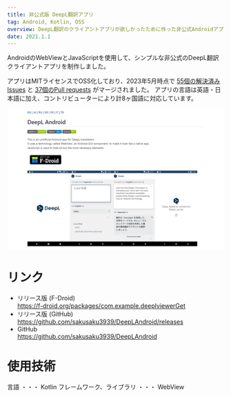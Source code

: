 ```yaml
---
title: 非公式版 DeepL翻訳アプリ
tag: Android, Kotlin, OSS
overview: DeepL翻訳のクライアントアプリが欲しかったために作った非公式Androidアプリ
date: 2021.1.1
---
```


AndroidのWebViewとJavaScriptを使用して、シンプルな非公式のDeepL翻訳クライアントアプリを制作しました。

アプリはMITライセンスでOSS化しており、2023年5月時点で <a href="https://github.com/sakusaku3939/DeepLAndroid/issues?q=is%3Aissue+is%3Aclosed" target="_blank">55個の解決済みIssues</a> と <a href="https://github.com/sakusaku3939/DeepLAndroid/pulls?q=is%3Apr+is%3Aclosed" target="_blank">37個のPull requests</a> がマージされました。
アプリの言語は英語・日本語に加え、コントリビューターにより計8ヶ国語に対応しています。

![](/public/posts/deepl-android/screenshot.png)

# リンク
- リリース版 (F-Droid)  
https://f-droid.org/packages/com.example.deeplviewerGet
- リリース版 (GitHub)  
https://github.com/sakusaku3939/DeepLAndroid/releases
- GitHub  
https://github.com/sakusaku3939/DeepLAndroid

# 使用技術
言語 ・・・ Kotlin
フレームワーク、ライブラリ ・・・ WebView
